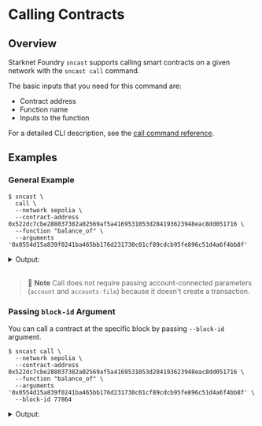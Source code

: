# Calling Contracts

## Overview

Starknet Foundry `sncast` supports calling smart contracts on a given network with the `sncast call` command.

The basic inputs that you need for this command are:

- Contract address
- Function name
- Inputs to the function

For a detailed CLI description, see the [call command reference](../appendix/sncast/call.md).

## Examples

### General Example

```shell
$ sncast \
  call \
  --network sepolia \
  --contract-address 0x522dc7cbe288037382a02569af5a4169531053d284193623948eac8dd051716 \
  --function "balance_of" \
  --arguments '0x0554d15a839f0241ba465bb176d231730c01cf89cdcb95fe896c51d4a6f4bb8f'
```

<details>
<summary>Output:</summary>

```shell
command: call
response: [0x0, 0x0]
```
</details>
<br>

> 📝 **Note**
> Call does not require passing account-connected parameters (`account` and `accounts-file`) because it doesn't create a transaction.

### Passing `block-id` Argument

You can call a contract at the specific block by passing `--block-id` argument.

```shell
$ sncast call \
  --network sepolia \
  --contract-address 0x522dc7cbe288037382a02569af5a4169531053d284193623948eac8dd051716 \
  --function "balance_of" \
  --arguments '0x0554d15a839f0241ba465bb176d231730c01cf89cdcb95fe896c51d4a6f4bb8f' \
  --block-id 77864
```

<details>
<summary>Output:</summary>

```shell
command: call
response: [0x0, 0x0]
```
</details>
